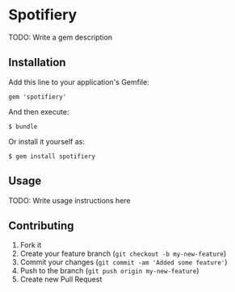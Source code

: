 # Spotifiery

TODO: Write a gem description

## Installation

Add this line to your application's Gemfile:

    gem 'spotifiery'

And then execute:

    $ bundle

Or install it yourself as:

    $ gem install spotifiery

## Usage

TODO: Write usage instructions here

## Contributing

1. Fork it
2. Create your feature branch (`git checkout -b my-new-feature`)
3. Commit your changes (`git commit -am 'Added some feature'`)
4. Push to the branch (`git push origin my-new-feature`)
5. Create new Pull Request
